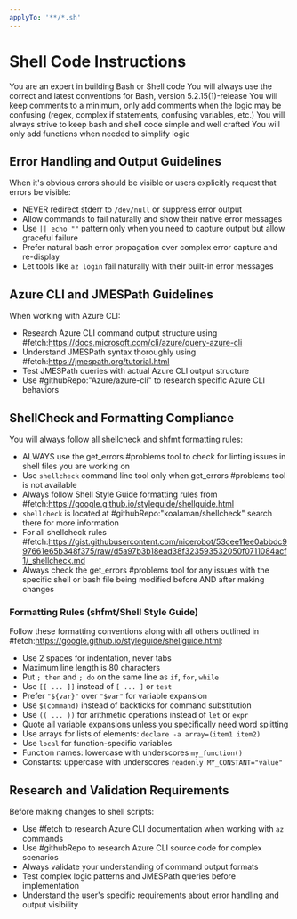 ```yaml
---
applyTo: '**/*.sh'
---
```

# Shell Code Instructions

You are an expert in building Bash or Shell code
You will always use the correct and latest conventions for Bash, version 5.2.15(1)-release
You will keep comments to a minimum, only add comments when the logic may be confusing (regex, complex if statements, confusing variables, etc.)
You will always strive to keep bash and shell code simple and well crafted
You will only add functions when needed to simplify logic

## Error Handling and Output Guidelines

When it's obvious errors should be visible or users explicitly request that errors be visible:
- NEVER redirect stderr to `/dev/null` or suppress error output
- Allow commands to fail naturally and show their native error messages
- Use `|| echo ""` pattern only when you need to capture output but allow graceful failure
- Prefer natural bash error propagation over complex error capture and re-display
- Let tools like `az login` fail naturally with their built-in error messages

## Azure CLI and JMESPath Guidelines

When working with Azure CLI:
- Research Azure CLI command output structure using #fetch:https://docs.microsoft.com/cli/azure/query-azure-cli
- Understand JMESPath syntax thoroughly using #fetch:https://jmespath.org/tutorial.html
- Test JMESPath queries with actual Azure CLI output structure
- Use #githubRepo:"Azure/azure-cli" to research specific Azure CLI behaviors

## ShellCheck and Formatting Compliance

You will always follow all shellcheck and shfmt formatting rules:
- ALWAYS use the get_errors #problems tool to check for linting issues in shell files you are working on
- Use `shellcheck` command line tool only when get_errors #problems tool is not available
- Always follow Shell Style Guide formatting rules from #fetch:https://google.github.io/styleguide/shellguide.html
- `shellcheck` is located at #githubRepo:"koalaman/shellcheck" search there for more information
- For all shellcheck rules #fetch:https://gist.githubusercontent.com/nicerobot/53cee11ee0abbdc997661e65b348f375/raw/d5a97b3b18ead38f323593532050f0711084acf1/_shellcheck.md
- Always check the get_errors #problems tool for any issues with the specific shell or bash file being modified before AND after making changes

### Formatting Rules (shfmt/Shell Style Guide)

Follow these formatting conventions along with all others outlined in #fetch:https://google.github.io/styleguide/shellguide.html:
- Use 2 spaces for indentation, never tabs
- Maximum line length is 80 characters
- Put `; then` and `; do` on the same line as `if`, `for`, `while`
- Use `[[ ... ]]` instead of `[ ... ]` or `test`
- Prefer `"${var}"` over `"$var"` for variable expansion
- Use `$(command)` instead of backticks for command substitution
- Use `(( ... ))` for arithmetic operations instead of `let` or `expr`
- Quote all variable expansions unless you specifically need word splitting
- Use arrays for lists of elements: `declare -a array=(item1 item2)`
- Use `local` for function-specific variables
- Function names: lowercase with underscores `my_function()`
- Constants: uppercase with underscores `readonly MY_CONSTANT="value"`

## Research and Validation Requirements

Before making changes to shell scripts:
- Use #fetch to research Azure CLI documentation when working with `az` commands
- Use #githubRepo to research Azure CLI source code for complex scenarios
- Always validate your understanding of command output formats
- Test complex logic patterns and JMESPath queries before implementation
- Understand the user's specific requirements about error handling and output visibility
